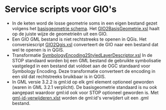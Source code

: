 # Service scripts voor GIO's

- In de keten word de losse geometrie soms in een eigen bestand gezet volgens het
  [basisgeometrie schema](https://docs.geostandaarden.nl/nen3610/basisgeometrie/).
  Het [GIO2BasisGeometrie.xsl](GIO2BasisGeometrie.xsl) haalt op de juiste wijze de
  geometrieën uit een GIO. 
- Een GIO GML bestand is niet rechtstreeks te openen in QGis. Het
  conversiescript [GIO2Qgis.xsl](GIO2Qgis.xsl) converteert de GIO naar een
  bestand dat wel te openen is in QGIS.
- Transformatie [ SymbologyEncoding2StyledLayerDescriptor.xsl](
  SymbologyEncoding2StyledLayerDescriptor.xsl) In de STOP standaard worden bij een GML bestand de gebruikte symbolisatie
  vastgelegd in een bestand dat voldoet aan de OGC standaard voor
  Symbology Encoding. Deze transformatie converteert de encoding in een sld dat
  rechtstreeks bruikbaar is in QGIS.
- In GML versie 3.2.2 is gml:id op elk gml element optioneel geworden (waren in GML 3.2.1 verplicht). De basisgeometrie standaard is nu ook aangepast waardoor gml:id ook voor STOP optioneel geworden is. Met [gml-id-verwijderen.xlst](gml-id-verwijderen.xlst) worden de gml:id's verwijdert uit een .gml bestand.
